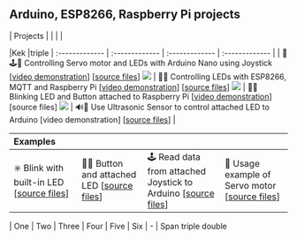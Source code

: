 ## Arduino, ESP8266, Raspberry Pi projects

| Projects     |      | | |

|Kek |<td colspan=4>triple
| :------------- | :------------- | :------------- | :------------- |
| 📡🕹🚨 Controlling Servo motor and LEDs with Arduino Nano using Joystick [[video demonstration](https://youtu.be/dMZIztaue5U)] [[source files](servo_leds/)] [![](https://img.youtube.com/vi/dMZIztaue5U/0.jpg)](https://youtu.be/dMZIztaue5U)       | 🚥🔘 Controlling LEDs with ESP8266, MQTT and Raspberry Pi [[video demonstration](https://youtu.be/Odutzy32P4A)] [[source files](esp8266_mqtt_led/)] [![](https://img.youtube.com/vi/Odutzy32P4A/0.jpg)](https://youtu.be/Odutzy32P4A)       | 🚨🔘 Blinking LED and Button attached to Raspberry Pi [[video demonstration](https://youtu.be/iCikH7vxkV4)] [source files] [![](https://img.youtube.com/vi/iCikH7vxkV4/0.jpg)](https://youtu.be/iCikH7vxkV4) | 🔊🚨 Use Ultrasonic Sensor to control attached LED to Arduino [video demonstration] [[source files](ultrasonic/)] |

| Examples | | | |
| :------------- | :------------- | :------------- | :------------- |
| ✳️ Blink with built-in LED [[source files](esp8266_blink/)]       | 🚨🔘 Button and attached LED [[source files](esp8266_button/)]       | 🕹 Read data from attached Joystick to Arduino [[source files](example_joystick/)] | 📡 Usage example of Servo motor [[source files](example_servo/)] |

| One    | Two | Three | Four    | Five  | Six
| -
| Span <td colspan=3>triple  <td colspan=2>double
